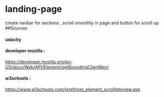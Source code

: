 # landing-page
create navbar for sections , scroll smoothly in page and button for scroll up 
##Sources
#### udacity 
#### developer mozilla : 
https://developer.mozilla.org/en-US/docs/Web/API/Element/getBoundingClientRect  
#### w3schools :
https://www.w3schools.com/jsref/met_element_scrollintoview.asp
